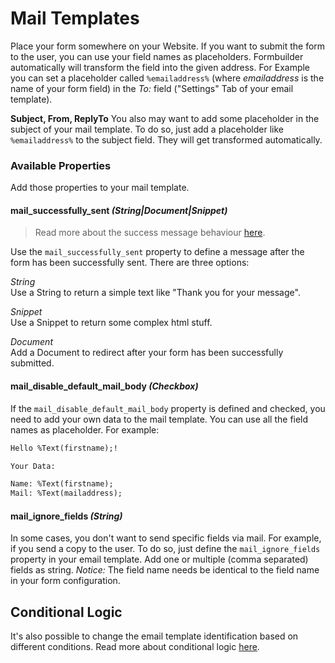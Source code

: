 # Mail Templates

Place your form somewhere on your Website.
If you want to submit the form to the user, you can use your field names as placeholders. Formbuilder automatically will transform the field into the given address.
For Example you can set a placeholder called `%emailaddress%` (where *emailaddress* is the name of your form field) in the *To:* field ("Settings" Tab of your email template).

**Subject, From, ReplyTo**
You also may want to add some placeholder in the subject of your mail template.
To do so, just add a placeholder like `%emailaddress%` to the subject field. They will get transformed automatically.

### Available Properties

Add those properties to your mail template.

#### mail_successfully_sent *(String|Document|Snippet)*

> Read more about the success message behaviour [here](11_SuccessMessage.md).

Use the `mail_successfully_sent` property to define a message after the form has been successfully sent.
There are three options:

*String*  
Use a String to return a simple text like "Thank you for your message".

*Snippet*  
Use a Snippet to return some complex html stuff.

*Document*  
Add a Document to redirect after your form has been successfully submitted.

#### mail_disable_default_mail_body *(Checkbox)*

If the `mail_disable_default_mail_body` property is defined and checked, you need to add your own data to the mail template.
You can use all the field names as placeholder. For example:

```html
Hello %Text(firstname);!

Your Data:

Name: %Text(firstname);
Mail: %Text(mailaddress);
```

#### mail_ignore_fields *(String)*

In some cases, you don't want to send specific fields via mail. For example, if you send a copy to the user.
To do so, just define the `mail_ignore_fields` property in your email template. Add one or multiple (comma separated) fields as string.
*Notice:* The field name needs be identical to the field name in your form configuration.

## Conditional Logic
It's also possible to change the email template identification based on different conditions. 
Read more about conditional logic [here](81_ConditionalLogic.md).